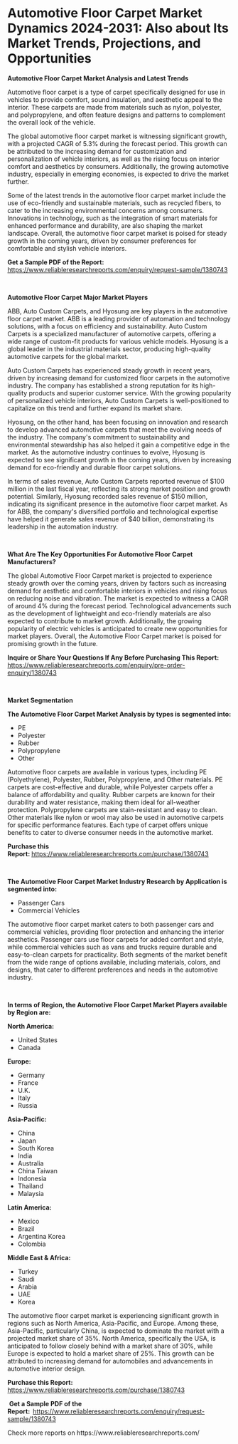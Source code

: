 <p><h1>Automotive Floor Carpet Market Dynamics 2024-2031: Also about Its Market Trends, Projections, and Opportunities</h1></p><p><strong>Automotive Floor Carpet Market Analysis and Latest Trends</strong></p>
<p><p>Automotive floor carpet is a type of carpet specifically designed for use in vehicles to provide comfort, sound insulation, and aesthetic appeal to the interior. These carpets are made from materials such as nylon, polyester, and polypropylene, and often feature designs and patterns to complement the overall look of the vehicle.</p><p>The global automotive floor carpet market is witnessing significant growth, with a projected CAGR of 5.3% during the forecast period. This growth can be attributed to the increasing demand for customization and personalization of vehicle interiors, as well as the rising focus on interior comfort and aesthetics by consumers. Additionally, the growing automotive industry, especially in emerging economies, is expected to drive the market further.</p><p>Some of the latest trends in the automotive floor carpet market include the use of eco-friendly and sustainable materials, such as recycled fibers, to cater to the increasing environmental concerns among consumers. Innovations in technology, such as the integration of smart materials for enhanced performance and durability, are also shaping the market landscape. Overall, the automotive floor carpet market is poised for steady growth in the coming years, driven by consumer preferences for comfortable and stylish vehicle interiors.</p></p>
<p><strong>Get a Sample PDF of the Report:&nbsp;</strong> <a href="https://www.reliableresearchreports.com/enquiry/request-sample/1380743">https://www.reliableresearchreports.com/enquiry/request-sample/1380743</a></p>
<p>&nbsp;</p>
<p><strong>Automotive Floor Carpet Major Market Players</strong></p>
<p><p>ABB, Auto Custom Carpets, and Hyosung are key players in the automotive floor carpet market. ABB is a leading provider of automation and technology solutions, with a focus on efficiency and sustainability. Auto Custom Carpets is a specialized manufacturer of automotive carpets, offering a wide range of custom-fit products for various vehicle models. Hyosung is a global leader in the industrial materials sector, producing high-quality automotive carpets for the global market.</p><p>Auto Custom Carpets has experienced steady growth in recent years, driven by increasing demand for customized floor carpets in the automotive industry. The company has established a strong reputation for its high-quality products and superior customer service. With the growing popularity of personalized vehicle interiors, Auto Custom Carpets is well-positioned to capitalize on this trend and further expand its market share.</p><p>Hyosung, on the other hand, has been focusing on innovation and research to develop advanced automotive carpets that meet the evolving needs of the industry. The company's commitment to sustainability and environmental stewardship has also helped it gain a competitive edge in the market. As the automotive industry continues to evolve, Hyosung is expected to see significant growth in the coming years, driven by increasing demand for eco-friendly and durable floor carpet solutions.</p><p>In terms of sales revenue, Auto Custom Carpets reported revenue of $100 million in the last fiscal year, reflecting its strong market position and growth potential. Similarly, Hyosung recorded sales revenue of $150 million, indicating its significant presence in the automotive floor carpet market. As for ABB, the company's diversified portfolio and technological expertise have helped it generate sales revenue of $40 billion, demonstrating its leadership in the automation industry.</p></p>
<p>&nbsp;</p>
<p><strong>What Are The Key Opportunities For Automotive Floor Carpet Manufacturers?</strong></p>
<p><p>The global Automotive Floor Carpet market is projected to experience steady growth over the coming years, driven by factors such as increasing demand for aesthetic and comfortable interiors in vehicles and rising focus on reducing noise and vibration. The market is expected to witness a CAGR of around 4% during the forecast period. Technological advancements such as the development of lightweight and eco-friendly materials are also expected to contribute to market growth. Additionally, the growing popularity of electric vehicles is anticipated to create new opportunities for market players. Overall, the Automotive Floor Carpet market is poised for promising growth in the future.</p></p>
<p><strong>Inquire or Share Your Questions If Any Before Purchasing This Report:</strong> <a href="https://www.reliableresearchreports.com/enquiry/pre-order-enquiry/1380743">https://www.reliableresearchreports.com/enquiry/pre-order-enquiry/1380743</a></p>
<p>&nbsp;</p>
<p><strong>Market Segmentation</strong></p>
<p><strong>The Automotive Floor Carpet Market Analysis by types is segmented into:</strong></p>
<p><ul><li>PE</li><li>Polyester</li><li>Rubber</li><li>Polypropylene</li><li>Other</li></ul></p>
<p><p>Automotive floor carpets are available in various types, including PE (Polyethylene), Polyester, Rubber, Polypropylene, and Other materials. PE carpets are cost-effective and durable, while Polyester carpets offer a balance of affordability and quality. Rubber carpets are known for their durability and water resistance, making them ideal for all-weather protection. Polypropylene carpets are stain-resistant and easy to clean. Other materials like nylon or wool may also be used in automotive carpets for specific performance features. Each type of carpet offers unique benefits to cater to diverse consumer needs in the automotive market.</p></p>
<p><strong>Purchase this Report:&nbsp;</strong><a href="https://www.reliableresearchreports.com/purchase/1380743">https://www.reliableresearchreports.com/purchase/1380743</a></p>
<p>&nbsp;</p>
<p><strong>The Automotive Floor Carpet Market Industry Research by Application is segmented into:</strong></p>
<p><ul><li>Passenger Cars</li><li>Commercial Vehicles</li></ul></p>
<p><p>The automotive floor carpet market caters to both passenger cars and commercial vehicles, providing floor protection and enhancing the interior aesthetics. Passenger cars use floor carpets for added comfort and style, while commercial vehicles such as vans and trucks require durable and easy-to-clean carpets for practicality. Both segments of the market benefit from the wide range of options available, including materials, colors, and designs, that cater to different preferences and needs in the automotive industry.</p></p>
<p>&nbsp;</p>
<p><strong>In terms of Region, the Automotive Floor Carpet Market Players available by Region are:</strong></p>
<p>
    <p> <strong> North America: </strong>
        <ul>
            <li>United States</li>
            <li>Canada</li>
        </ul>
        </p> 
    <p> <strong> Europe: </strong>
        <ul>
            <li>Germany</li>
            <li>France</li>
            <li>U.K.</li>
            <li>Italy</li>
            <li>Russia</li>
        </ul>
        </p> 
    <p> <strong> Asia-Pacific: </strong>
        <ul>
            <li>China</li>
            <li>Japan</li>
            <li>South Korea</li>
            <li>India</li>
            <li>Australia</li>
            <li>China Taiwan</li>
            <li>Indonesia</li>
            <li>Thailand</li>
            <li>Malaysia</li>
        </ul>
        </p> 
    <p> <strong> Latin America: </strong>
        <ul>
            <li>Mexico</li>
            <li>Brazil</li>
            <li>Argentina Korea</li>
            <li>Colombia</li>
        </ul>
        </p> 
    <p> <strong> Middle East & Africa: </strong>
        <ul>
            <li>Turkey</li>
            <li>Saudi</li>
            <li>Arabia</li>
            <li>UAE</li>
            <li>Korea</li>
        </ul>
    </p>
    </p>
<p><p>The automotive floor carpet market is experiencing significant growth in regions such as North America, Asia-Pacific, and Europe. Among these, Asia-Pacific, particularly China, is expected to dominate the market with a projected market share of 35%. North America, specifically the USA, is anticipated to follow closely behind with a market share of 30%, while Europe is expected to hold a market share of 25%. This growth can be attributed to increasing demand for automobiles and advancements in automotive interior design.</p></p>
<p><strong>Purchase this Report: </strong><a href="https://www.reliableresearchreports.com/purchase/1380743">https://www.reliableresearchreports.com/purchase/1380743</a></p>
<p>&nbsp;<strong>Get a Sample PDF of the Report:&nbsp;&nbsp;</strong><a href="https://www.reliableresearchreports.com/enquiry/request-sample/1380743">https://www.reliableresearchreports.com/enquiry/request-sample/1380743</a></p>
<p><strong></strong></p>
<p>Check more reports on https://www.reliableresearchreports.com/</p>